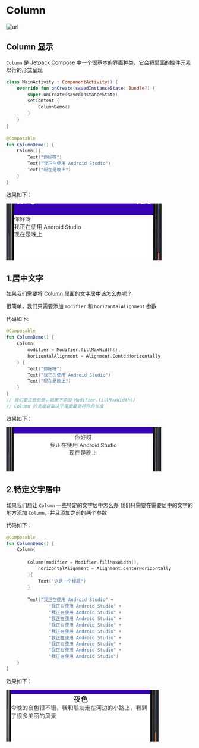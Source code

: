 # Column

![url](https://developer.android.com/images/jetpack/compose/layout-column-row-box.png)

## Column 显示

`Column` 是 Jetpack Compose 中一个很基本的界面种类，它会将里面的控件元素以行的形式呈现

``` kotlin
class MainActivity : ComponentActivity() {
    override fun onCreate(savedInstanceState: Bundle?) {
        super.onCreate(savedInstanceState)
        setContent {
            ColumnDemo()
        }
    }
}

@Composable
fun ColumnDemo() {
    Column(){
        Text("你好呀")
        Text("我正在使用 Android Studio")
        Text("现在是晚上")
    }
}
```
效果如下：

<img src="../../assets/layout/column/column1.png">

## 1.居中文字

如果我们需要将 Column 里面的文字居中该怎么办呢？

很简单，我们只需要添加 `modifier` 和 `horizontalAlignment` 参数

代码如下:

```kotlin
@Composable
fun ColumnDemo() {
    Column(
        modifier = Modifier.fillMaxWidth(),
        horizontalAlignment = Alignment.CenterHorizontally
    ) {
        Text("你好呀")
        Text("我正在使用 Android Studio")
        Text("现在是晚上")
    }
}
// 我们要注意的是，如果不添加 Modifier.fillMaxWidth()
// Column 的宽度将取决于里面最宽控件的长度
```
效果如下：

<img src="../../assets/layout/column/column2.png">

## 2.特定文字居中

如果我们想让 `Column` 一些特定的文字居中怎么办
我们只需要在需要居中的文字的地方添加 `Column`，并且添加之前的两个参数

代码如下：
``` kotlin
@Composable
fun ColumnDemo() {
    Column{

        Column(modifier = Modifier.fillMaxWidth(),
            horizontalAlignment = Alignment.CenterHorizontally
        ){
            Text("这是一个标题")
        }

        Text("我正在使用 Android Studio" +
                "我正在使用 Android Studio" +
                "我正在使用 Android Studio" +
                "我正在使用 Android Studio" +
                "我正在使用 Android Studio" +
                "我正在使用 Android Studio" +
                "我正在使用 Android Studio" +
                "我正在使用 Android Studio" +
                "我正在使用 Android Studio" +
                "我正在使用 Android Studio")
    }
}
```

效果如下：

<img src="../../assets/layout/column/column3.png">